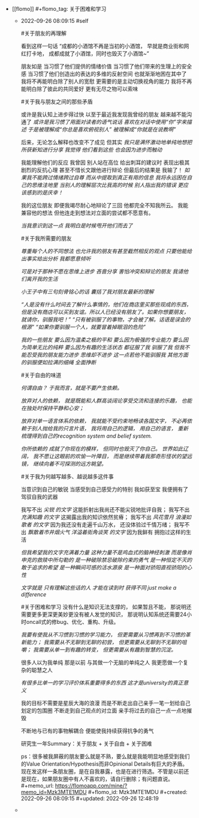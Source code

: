 - [[flomo]]
  #+flomo_tag: 关于困难和学习
	- 2022-09-26 08:09:15
	   #self
	  
	  
	  #关于朋友的再理解
	  
	  看到这样一句话
	  “成都的小酒馆不再是当初的小酒馆，
	  早就是商业街和网红打卡地，
	  成都成就了小酒馆，同时也毁灭了小酒馆~”
	  
	  朋友如是
	  当习惯了他们提供的情绪价值
	  当习惯了他们带来的生理上的安全感
	  当习惯了他们创造出的表达的多维的反射空间
	  也就渐渐地困在其中了
	  我将不再能明白除了别人的宽慰
	  更需要的是主动切换视角的能力
	  我将不再能明白除了彼此的共同爱好
	  更有无尽之物可以索味
	  
	  
	  #关于我与朋友之间的那些矛盾
	  
	  或许是我认知上进步得过快
	  以至于最近我发现我曾经的朋友
	  越来越不能沟通了
	  *或许是我习惯了用面对读者的语气说话*
	  *喜欢在对话中使用“你”字来描述*
	  *于是被理解成“你总是喜欢俯视别人”*
	  *被理解成“你就是在说教啊”*
	  
	  后来，无论怎么解释也改变不了成见
	  但其实
	  *我只是满怀激动地单纯地想把所获新知进行分享*
	  *我觉得*
	  *他们看到这些*
	  *也会因为进步而触动*
	  
	  我能理解他们的反应
	  我曾因 别人站在高位 给出刺耳的建议时
	  表现出极其剧烈的反抗心理
	  甚至不惜长文跟他进行辩论
	  但最后的结果是
	  我输了！
	  *如果我不能跨过情绪跨过自尊*
	  *而从中提取到真正有用的信息*
	  *我将永远困在自己的思维洼地里*
	  *当别人的理解层次比我高的时候*
	  *别人指出我的错误*
	  *更应该感到的是庆幸！*
	  
	  我的这位朋友
	  即便我竭尽耐心地辩论了三回
	  他都完全不知我所云。
	  我能兼容他的想法
	  但他连走到想法对立面的尝试都不愿意有。
	  
	  *当我意识到这一点*
	  *我明白是时候甩开他们而去了*
	  
	  
	  #关于我所需要的朋友
	  
	  *尊重每个人的不同想法*
	  *也允许我的朋友有甚至截然相反的观点*
	  *只要他能给出事实给出分析*
	  *我都愿意倾听*
	  
	  *可是对于那种不愿在思维上进步*
	  *吝啬分享 害怕冲突和辩论的朋友*
	  *我请他们离开我的生活*
	  
	  *小王子中有三句刻骨铭心的话*
	  *囊括了我对朋友最新的理解*
	  
	  *“人是没有什么时间去了解什么事情的，他们在商店里买那些现成的东西，但是没有商店可以买到友谊。所以人已经没有朋友了。如果你想要朋友，就请你，驯服我吧！”*
	  *“只有被驯服了的事物，才会被了解。话语是误会的根源”*
	  *“如果你要驯服一个人，就要冒着掉眼泪的危险”*
	  
	  *我的一些朋友*
	  *要么因为温柔之极的平和*
	  *要么因为极强的专业能力*
	  *要么因为简单无比的纯粹*
	  *要么因为有趣的生活状态*
	  *都征服了我*
	  *驯服了我*
	  *但我不能忍受我的朋友能力进步 思维却不进步*
	  *这一点若他不能驯服我*
	  *其他方面的驯服便如拉满的细绳*
	  *全面挣断*
	  
	  
	  #关于自由的味道
	  
	  *何谓自由？ 于我而言，就是不要产生依赖。*
	  
	  *放弃对人的依赖，*
	  *就是既能和人群高谈阔论享受交流和连接的乐趣，*
	  *也能在独处时保持平静和心安；*
	  
	  *放弃对单一语言体系的依赖，*
	  *我就能不受约束地畅读各国文字，*
	  *不必再依赖于别人抛给我的只言片语，*
	  *我将用自己的逻辑，*
	  *用自己的语言，*
	  *重新梳理得到自己的recognition system and belief system.*
	  
	  *你所依赖的*
	  *成就了你现在的模样，*
	  *但同时也毁灭了你自己。*
	  *世界如此辽阔，*
	  *我不愿让这眼前的欢愉一叶障目，*
	  *而是继续带着我那奇形怪状的望远镜，*
	  *继续向着不可探测的远方眺望。*
	  
	  
	  #关于我为何越写越多、越说越多这件事
	  
	  当意识到自己的敏锐
	  当感受到自己感受力的特别
	  我如获至宝
	  我便拥有了驾驭自我的武器
	  
	  我写不出 *尖锐 的文字*
	  这能折射出我尚还不能尖锐地批评自我；
	  我写不出 *充满知趣 的文字*
	  这揭露出我的知识依然贫瘠；
	  我写不出 *风花雪月 浪漫如歌者 的文字*
	  因为我还没有走遍千山万水，
	  还没体验过千情万绪；
	  我写不出 *飘散着市井烟火气 洋溢着街角谈笑 的文字*
	  因为我鲜有 拥抱过这样的生活
	  
	  *但我希望我的文字充满着力量*
	  *这种力量不是鸡血式的脑神经刺激*
	  *而是像肖申克的救赎中所勾勒的*
	  *是一种破除禁忌破除约束的勇气*
	  *是一种恒定不灭的敢于追求的希望*
	  *是一种瞬间可感的活水源泉*
	  *是一种面对骄阳直视骄阳的心性*
	  
	  *文字就是*
	  *只有理解这些话的人*
	  *才能在读到时*
	  *获得不同*
	  *just make a difference*
	  
	  
	  #关于困难和学习
	  没有什么是知识无法支撑的，
	  如果暂且不能，
	  那说明还需要更多更深更美妙更没有被人发觉的知识，
	  那说明认知系统还需要24小时oncall式的修bug、优化、重构、升级。
	  
	  *我要有使我从不习惯到习惯的学习能力，*
	  *但更需要从习惯再到不习惯的革新能力；*
	  *我需要从不无聊到无聊的初尝，*
	  *但更需要从无聊到不无聊的咀嚼；*
	  *我需要从单一到有趣的转变，*
	  *但更需要从有趣到智慧的沉淀。*
	  
	  很多人以为我单纯
	  那是以前
	  与其做一个无脑的单纯之人
	  我更愿做一个复杂的聪慧之人
	  
	  
	  *有很多比单一的学习评价体系重要得多的东西*
	  *这才是university的真正意义*
	  
	  
	  我的目标不需要是星辰大海的浪漫
	  而是不断走出自己亲手一笔一划给自己划定的包围圈
	  不断走到自己观点的对立面
	  亲手将过去的自己一点一点地摧毁
	  
	  不断地与已有的事物解耦合
	  便能使我持续获得抗争的勇气
	  
	  研究生一年Summary：关于朋友 + 关于自由 + 关于困难
	  
	  ps：很多被我屏蔽的朋友要么就是不熟，要么就是我能明显地感受到我们的Value Orientation/Hypothesis而非Opinional Details有巨大的矛盾。现在发这样一条朋友圈，是在自我暴露，也是在进行筛选。不管是以前还是现在，如果朋友圈中有人不喜欢的，请自行删除；有问题直说。
	  #+memo_url: https://flomoapp.com/mine/?memo_id=Mzk3MTE1MDU
	  #+flomo_id: Mzk3MTE1MDU
	  #+created: 2022-09-26 08:09:15
	  #+updated: 2022-09-26 12:48:19
	-